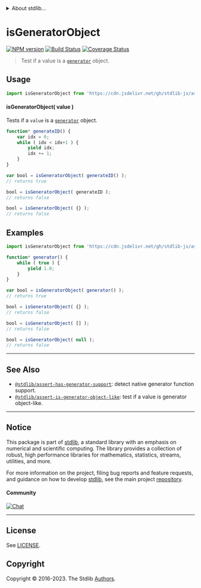 <!--

@license Apache-2.0

Copyright (c) 2018 The Stdlib Authors.

Licensed under the Apache License, Version 2.0 (the "License");
you may not use this file except in compliance with the License.
You may obtain a copy of the License at

   http://www.apache.org/licenses/LICENSE-2.0

Unless required by applicable law or agreed to in writing, software
distributed under the License is distributed on an "AS IS" BASIS,
WITHOUT WARRANTIES OR CONDITIONS OF ANY KIND, either express or implied.
See the License for the specific language governing permissions and
limitations under the License.

-->


<details>
  <summary>
    About stdlib...
  </summary>
  <p>We believe in a future in which the web is a preferred environment for numerical computation. To help realize this future, we've built stdlib. stdlib is a standard library, with an emphasis on numerical and scientific computation, written in JavaScript (and C) for execution in browsers and in Node.js.</p>
  <p>The library is fully decomposable, being architected in such a way that you can swap out and mix and match APIs and functionality to cater to your exact preferences and use cases.</p>
  <p>When you use stdlib, you can be absolutely certain that you are using the most thorough, rigorous, well-written, studied, documented, tested, measured, and high-quality code out there.</p>
  <p>To join us in bringing numerical computing to the web, get started by checking us out on <a href="https://github.com/stdlib-js/stdlib">GitHub</a>, and please consider <a href="https://opencollective.com/stdlib">financially supporting stdlib</a>. We greatly appreciate your continued support!</p>
</details>

# isGeneratorObject

[![NPM version][npm-image]][npm-url] [![Build Status][test-image]][test-url] [![Coverage Status][coverage-image]][coverage-url] <!-- [![dependencies][dependencies-image]][dependencies-url] -->

> Test if a value is a [`generator`][mdn-generator-object] object.



<section class="usage">

## Usage

```javascript
import isGeneratorObject from 'https://cdn.jsdelivr.net/gh/stdlib-js/assert-is-generator-object@deno/mod.js';
```

#### isGeneratorObject( value )

Tests if a `value` is a [`generator`][mdn-generator-object] object.

<!-- eslint-disable no-restricted-syntax -->

```javascript
function* generateID() {
    var idx = 0;
    while ( idx < idx+1 ) {
        yield idx;
        idx += 1;
    }
}

var bool = isGeneratorObject( generateID() );
// returns true

bool = isGeneratorObject( generateID );
// returns false

bool = isGeneratorObject( {} );
// returns false
```

</section>

<!-- /.usage -->

<section class="examples">

## Examples

<!-- eslint-disable no-restricted-syntax -->

<!-- eslint no-undef: "error" -->

```javascript
import isGeneratorObject from 'https://cdn.jsdelivr.net/gh/stdlib-js/assert-is-generator-object@deno/mod.js';

function* generator() {
    while ( true ) {
        yield 1.0;
    }
}

var bool = isGeneratorObject( generator() );
// returns true

bool = isGeneratorObject( {} );
// returns false

bool = isGeneratorObject( [] );
// returns false

bool = isGeneratorObject( null );
// returns false
```

</section>

<!-- /.examples -->

<!-- Section for related `stdlib` packages. Do not manually edit this section, as it is automatically populated. -->

<section class="related">

* * *

## See Also

-   <span class="package-name">[`@stdlib/assert-has-generator-support`][@stdlib/assert/has-generator-support]</span><span class="delimiter">: </span><span class="description">detect native generator function support.</span>
-   <span class="package-name">[`@stdlib/assert-is-generator-object-like`][@stdlib/assert/is-generator-object-like]</span><span class="delimiter">: </span><span class="description">test if a value is generator object-like.</span>

</section>

<!-- /.related -->

<!-- Section for all links. Make sure to keep an empty line after the `section` element and another before the `/section` close. -->


<section class="main-repo" >

* * *

## Notice

This package is part of [stdlib][stdlib], a standard library with an emphasis on numerical and scientific computing. The library provides a collection of robust, high performance libraries for mathematics, statistics, streams, utilities, and more.

For more information on the project, filing bug reports and feature requests, and guidance on how to develop [stdlib][stdlib], see the main project [repository][stdlib].

#### Community

[![Chat][chat-image]][chat-url]

---

## License

See [LICENSE][stdlib-license].


## Copyright

Copyright &copy; 2016-2023. The Stdlib [Authors][stdlib-authors].

</section>

<!-- /.stdlib -->

<!-- Section for all links. Make sure to keep an empty line after the `section` element and another before the `/section` close. -->

<section class="links">

[npm-image]: http://img.shields.io/npm/v/@stdlib/assert-is-generator-object.svg
[npm-url]: https://npmjs.org/package/@stdlib/assert-is-generator-object

[test-image]: https://github.com/stdlib-js/assert-is-generator-object/actions/workflows/test.yml/badge.svg?branch=v0.1.0
[test-url]: https://github.com/stdlib-js/assert-is-generator-object/actions/workflows/test.yml?query=branch:v0.1.0

[coverage-image]: https://img.shields.io/codecov/c/github/stdlib-js/assert-is-generator-object/main.svg
[coverage-url]: https://codecov.io/github/stdlib-js/assert-is-generator-object?branch=main

<!--

[dependencies-image]: https://img.shields.io/david/stdlib-js/assert-is-generator-object.svg
[dependencies-url]: https://david-dm.org/stdlib-js/assert-is-generator-object/main

-->

[chat-image]: https://img.shields.io/gitter/room/stdlib-js/stdlib.svg
[chat-url]: https://app.gitter.im/#/room/#stdlib-js_stdlib:gitter.im

[stdlib]: https://github.com/stdlib-js/stdlib

[stdlib-authors]: https://github.com/stdlib-js/stdlib/graphs/contributors

[umd]: https://github.com/umdjs/umd
[es-module]: https://developer.mozilla.org/en-US/docs/Web/JavaScript/Guide/Modules

[deno-url]: https://github.com/stdlib-js/assert-is-generator-object/tree/deno
[umd-url]: https://github.com/stdlib-js/assert-is-generator-object/tree/umd
[esm-url]: https://github.com/stdlib-js/assert-is-generator-object/tree/esm
[branches-url]: https://github.com/stdlib-js/assert-is-generator-object/blob/main/branches.md

[stdlib-license]: https://raw.githubusercontent.com/stdlib-js/assert-is-generator-object/main/LICENSE

[mdn-generator-object]: https://developer.mozilla.org/de/docs/Web/JavaScript/Reference/Global_Objects/Generator

<!-- <related-links> -->

[@stdlib/assert/has-generator-support]: https://github.com/stdlib-js/assert-has-generator-support/tree/deno

[@stdlib/assert/is-generator-object-like]: https://github.com/stdlib-js/assert-is-generator-object-like/tree/deno

<!-- </related-links> -->

</section>

<!-- /.links -->
